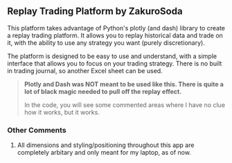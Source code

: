 ## Replay Trading Platform by ZakuroSoda

This platform takes advantage of Python's plotly (and dash) library to create a replay trading platform. It allows you to replay historical data and trade on it, with the ability to use any strategy you want (purely discretionary).

The platform is designed to be easy to use and understand, with a simple interface that allows you to focus on your trading strategy. There is no built in trading journal, so another Excel sheet can be used.

> **Plotly and Dash was NOT meant to be used like this. There is quite a lot of black magic needed to pull off the replay effect.**
>
> In the code, you will see some commented areas where I have no clue how it works, but it works.


### Other Comments
1. All dimensions and styling/positioning throughout this app are completely arbitary and only meant for my laptop, as of now.